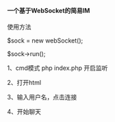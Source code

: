 <h4>一个基于WebSocket的简易IM</h4>

使用方法

$sock = new webSocket();

$sock->run();

1、cmd模式 php index.php 开启监听

2、打开html

3、输入用户名，点击连接

4、开始聊天
